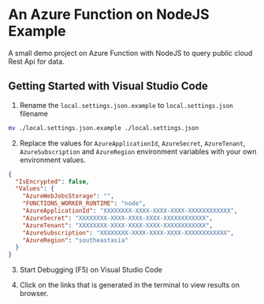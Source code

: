 # An Azure Function on NodeJS Example

A small demo project on Azure Function with NodeJS to query public cloud Rest Api for data.

## Getting Started with Visual Studio Code

1. Rename the `local.settings.json.example` to `local.settings.json` filename

```sh
mv ./local.settings.json.example ./local.settings.json
```

2. Replace the values for `AzureApplicationId`, `AzureSecret`, `AzureTenant`, `AzureSubscription` and `AzureRegion` environment variables with your own environment values.

```json
{
  "IsEncrypted": false,
  "Values": {
    "AzureWebJobsStorage": "",
    "FUNCTIONS_WORKER_RUNTIME": "node",
    "AzureApplicationId": "XXXXXXXX-XXXX-XXXX-XXXX-XXXXXXXXXXXX",
    "AzureSecret": "XXXXXXXX-XXXX-XXXX-XXXX-XXXXXXXXXXXX",
    "AzureTenant": "XXXXXXXX-XXXX-XXXX-XXXX-XXXXXXXXXXXX",
    "AzureSubscription": "XXXXXXXX-XXXX-XXXX-XXXX-XXXXXXXXXXXX",
    "AzureRegion": "southeastasia"
  }
}
```

3. Start Debugging (F5) on Visual Studio Code

4. Click on the links that is generated in the terminal to view results on browser.
